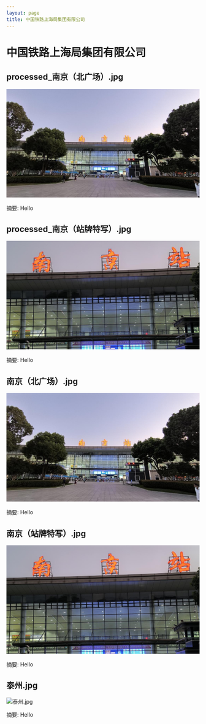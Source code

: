 ```yaml
---
layout: page
title: 中国铁路上海局集团有限公司
---
```


# 中国铁路上海局集团有限公司

## processed_南京（北广场）.jpg

![processed_南京（北广场）.jpg](processed_南京（北广场）.jpg)

摘要: Hello

## processed_南京（站牌特写）.jpg

![processed_南京（站牌特写）.jpg](processed_南京（站牌特写）.jpg)

摘要: Hello

## 南京（北广场）.jpg

![南京（北广场）.jpg](南京（北广场）.jpg)

摘要: Hello

## 南京（站牌特写）.jpg

![南京（站牌特写）.jpg](南京（站牌特写）.jpg)

摘要: Hello

## 泰州.jpg

![泰州.jpg](泰州.jpg)

摘要: Hello

